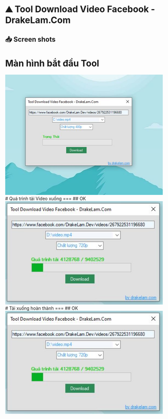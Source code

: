 ⛰ Tool Download Video Facebook - DrakeLam.Com
===
## 📥 Screen shots
# Màn hình bắt đầu Tool
<a title="Màn hình bắt đầu Tool">
<img src="https://raw.githubusercontent.com/drakelam/Tool-Download-Video-Facebook/main/giao-dien.JPG" alt="tool download video facebook" width="640">
</a><br/>
# Quá trình tải Video xuống
===
## OK
<a title="Quá trình tải Video xuống">
<img src="https://raw.githubusercontent.com/drakelam/Tool-Download-Video-Facebook/main/qua-trinh-tai-xuong.JPG" alt="tool download video facebook" width="640">
</a><br/>
# Tải xuống hoàn thành
===
## OK
<a title="Quá trình tải xuống">
<img src="https://raw.githubusercontent.com/drakelam/Tool-Download-Video-Facebook/main/qua-trinh-tai-xuong.JPG" alt="tool download video facebook" width="640">
</a><br/>
